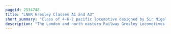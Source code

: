 ```yaml
---
pageid: 2534748
title: "LNER Gresley Classes A1 and A3"
short_summary: "Class of 4-6-2 pacific locomotive designed by Sir Nigel Gresley"
description: "The London and north eastern Railway Gresley Locomotives of Classes A1 and a3 represented two distinct Stages in the History of the british 4-6-2 Pacific Steam Locomotives designed by Nigel Gresley. They were designed for Passenger Services of the main Line and later express Passenger Services initially on the great northern Railway a constituent Company of the London and north eastern Railway after the Amalgamation of 1923 for which they became a Standard Design. The Change in Class Designation to a3 reflected the Installation of a higher Pressure Boiler with a greater superheating Surface and a small Reduction in Cylinder Diameter leading to an Increase in locomotive Weight on the same Chassis. Eventually all of the A1 Locomotives were rebuilt, most to A3 Specifications, but no. 4470 was completely rebuilt as Class A1/1."
---
```

